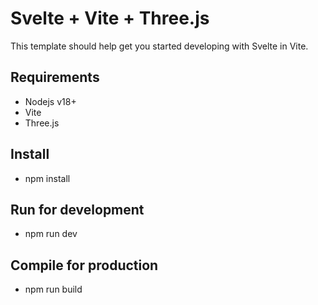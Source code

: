 # Svelte + Vite + Three.js

This template should help get you started developing with Svelte in Vite.

## Requirements

* Nodejs v18+
* Vite	
* Three.js

## Install

* npm install

## Run for development

* npm run dev

## Compile for production

* npm run build



